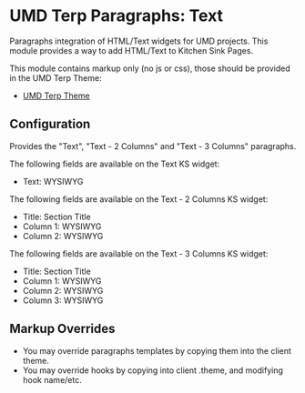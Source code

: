 # UMD Terp Paragraphs: Text

Paragraphs integration of HTML/Text widgets for UMD projects. This module provides a way to add HTML/Text to Kitchen Sink Pages.

This module contains markup only (no js or css), those should be provided in the UMD Terp Theme:

 - [UMD Terp Theme](https://github.com/UMD-Digital/umd_terp)

## Configuration

Provides the "Text", "Text - 2 Columns" and "Text - 3 Columns" paragraphs.

The following fields are available on the Text KS widget:

 - Text: WYSIWYG

The following fields are available on the Text - 2 Columns KS widget:

 - Title: Section Title
 - Column 1: WYSIWYG
 - Column 2: WYSIWYG

The following fields are available on the Text - 3 Columns KS widget:

 - Title: Section Title
 - Column 1: WYSIWYG
 - Column 2: WYSIWYG
 - Column 3: WYSIWYG


## Markup Overrides
- You may override paragraphs templates by copying them into the client theme.
- You may override hooks by copying into client .theme, and modifying hook name/etc.
